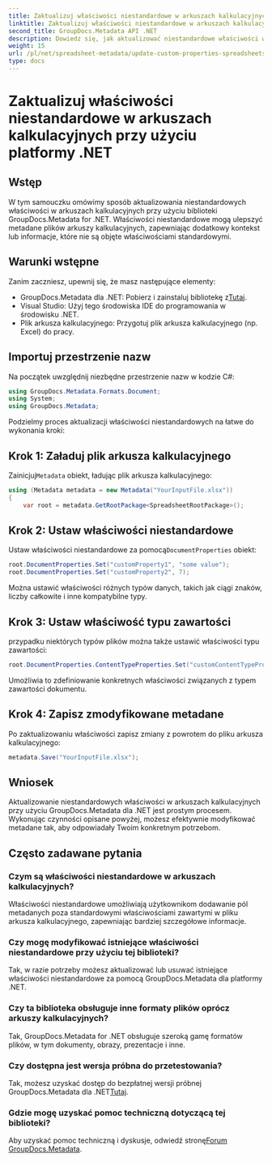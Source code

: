 ```yaml
---
title: Zaktualizuj właściwości niestandardowe w arkuszach kalkulacyjnych przy użyciu platformy .NET
linktitle: Zaktualizuj właściwości niestandardowe w arkuszach kalkulacyjnych przy użyciu platformy .NET
second_title: GroupDocs.Metadata API .NET
description: Dowiedz się, jak aktualizować niestandardowe właściwości w arkuszach kalkulacyjnych za pomocą GroupDocs.Metadata dla .NET. Ten samouczek skutecznie zwiększa Twoje umiejętności zarządzania metadanymi.
weight: 15
url: /pl/net/spreadsheet-metadata/update-custom-properties-spreadsheets/
type: docs
---
```

# Zaktualizuj właściwości niestandardowe w arkuszach kalkulacyjnych przy użyciu platformy .NET

## Wstęp
W tym samouczku omówimy sposób aktualizowania niestandardowych właściwości w arkuszach kalkulacyjnych przy użyciu biblioteki GroupDocs.Metadata for .NET. Właściwości niestandardowe mogą ulepszyć metadane plików arkuszy kalkulacyjnych, zapewniając dodatkowy kontekst lub informacje, które nie są objęte właściwościami standardowymi.
## Warunki wstępne
Zanim zaczniesz, upewnij się, że masz następujące elementy:
- GroupDocs.Metadata dla .NET: Pobierz i zainstaluj bibliotekę z[Tutaj](https://releases.groupdocs.com/metadata/net/).
- Visual Studio: Użyj tego środowiska IDE do programowania w środowisku .NET.
- Plik arkusza kalkulacyjnego: Przygotuj plik arkusza kalkulacyjnego (np. Excel) do pracy.

## Importuj przestrzenie nazw
Na początek uwzględnij niezbędne przestrzenie nazw w kodzie C#:
```csharp
using GroupDocs.Metadata.Formats.Document;
using System;
using GroupDocs.Metadata;
```

Podzielmy proces aktualizacji właściwości niestandardowych na łatwe do wykonania kroki:
## Krok 1: Załaduj plik arkusza kalkulacyjnego
 Zainicjuj`Metadata` obiekt, ładując plik arkusza kalkulacyjnego:
```csharp
using (Metadata metadata = new Metadata("YourInputFile.xlsx"))
{
    var root = metadata.GetRootPackage<SpreadsheetRootPackage>();
```
## Krok 2: Ustaw właściwości niestandardowe
 Ustaw właściwości niestandardowe za pomocą`DocumentProperties` obiekt:
```csharp
root.DocumentProperties.Set("customProperty1", "some value");
root.DocumentProperties.Set("customProperty2", 7);
```
Można ustawić właściwości różnych typów danych, takich jak ciągi znaków, liczby całkowite i inne kompatybilne typy.
## Krok 3: Ustaw właściwość typu zawartości
przypadku niektórych typów plików można także ustawić właściwości typu zawartości:
```csharp
root.DocumentProperties.ContentTypeProperties.Set("customContentTypeProperty", "custom value");
```
Umożliwia to zdefiniowanie konkretnych właściwości związanych z typem zawartości dokumentu.
## Krok 4: Zapisz zmodyfikowane metadane
Po zaktualizowaniu właściwości zapisz zmiany z powrotem do pliku arkusza kalkulacyjnego:
```csharp
metadata.Save("YourInputFile.xlsx");
```

## Wniosek
Aktualizowanie niestandardowych właściwości w arkuszach kalkulacyjnych przy użyciu GroupDocs.Metadata dla .NET jest prostym procesem. Wykonując czynności opisane powyżej, możesz efektywnie modyfikować metadane tak, aby odpowiadały Twoim konkretnym potrzebom.

## Często zadawane pytania
### Czym są właściwości niestandardowe w arkuszach kalkulacyjnych?
Właściwości niestandardowe umożliwiają użytkownikom dodawanie pól metadanych poza standardowymi właściwościami zawartymi w pliku arkusza kalkulacyjnego, zapewniając bardziej szczegółowe informacje.
### Czy mogę modyfikować istniejące właściwości niestandardowe przy użyciu tej biblioteki?
Tak, w razie potrzeby możesz aktualizować lub usuwać istniejące właściwości niestandardowe za pomocą GroupDocs.Metadata dla platformy .NET.
### Czy ta biblioteka obsługuje inne formaty plików oprócz arkuszy kalkulacyjnych?
Tak, GroupDocs.Metadata for .NET obsługuje szeroką gamę formatów plików, w tym dokumenty, obrazy, prezentacje i inne.
### Czy dostępna jest wersja próbna do przetestowania?
 Tak, możesz uzyskać dostęp do bezpłatnej wersji próbnej GroupDocs.Metadata dla .NET[Tutaj](https://releases.groupdocs.com/).
### Gdzie mogę uzyskać pomoc techniczną dotyczącą tej biblioteki?
 Aby uzyskać pomoc techniczną i dyskusje, odwiedź stronę[Forum GroupDocs.Metadata](https://forum.groupdocs.com/c/metadata/14).